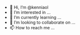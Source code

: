 - 👋 Hi, I’m @kenniaol
- 👀 I’m interested in ...
- 🌱 I’m currently learning ...
- 💞️ I’m looking to collaborate on ...
- 📫 How to reach me ...

<!---
kenniaol/kenniaol is a ✨ special ✨ repository because its `README.md` (this file) appears on your GitHub profile.
You can click the Preview link to take a look at your changes.
--->
